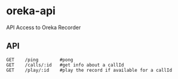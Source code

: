 # oreka-api
API Access to Oreka Recorder


## API

```
GET    /ping        #pong
GET    /calls/:id   #get info about a callId
GET    /play/:id    #play the record if available for a callId
```